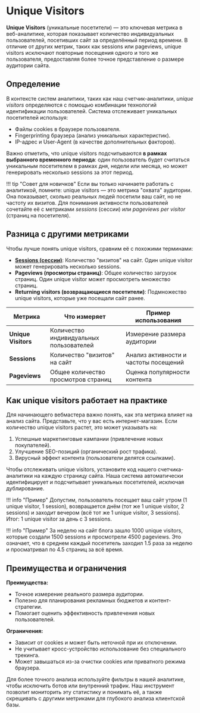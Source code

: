 # Unique Visitors

**Unique Visitors** (уникальные посетители) — это ключевая метрика в веб-аналитике, которая показывает количество индивидуальных пользователей, посетивших сайт за определённый период времени. В отличие от других метрик, таких как sessions или pageviews, unique visitors исключают повторные посещения одного и того же пользователя, предоставляя более точное представление о размере аудитории сайта.

## Определение

В контексте систем аналитики, таких как наш счетчик-аналитики, *unique visitors* определяются с помощью комбинации технологий идентификации пользователей. Система отслеживает уникальных посетителей используя:

- Файлы cookies в браузере пользователя.
- Fingerprinting браузера (анализ уникальных характеристик).
- IP-адрес и User-Agent (в качестве дополнительных факторов).

Важно отметить, что unique visitors подсчитываются **в рамках выбранного временного периода**: один пользователь будет считаться уникальным посетителем в рамках дня, недели или месяца, но может генерировать несколько sessions за этот период.

!!! tip "Совет для новичков"
    Если вы только начинаете работать с аналитикой, помните: unique visitors — это метрика "охвата" аудитории. Она показывает, сколько реальных людей посетили ваш сайт, но не частоту их визитов. Для понимания активности пользователей сочетайте её с метриками *sessions* (сессии) или *pageviews per visitor* (страниц на посетителя).

## Разница с другими метриками

Чтобы лучше понять unique visitors, сравним её с похожими терминами:

- **[Sessions (сессии)](sessions.ru.md)**: Количество "визитов" на сайт. Один unique visitor может генерировать несколько sessions.
- **Pageviews (просмотры страниц)**: Общее количество загрузок страниц. Один unique visitor может просмотреть множество страниц.
- **Returning visitors (возвращающиеся посетители)**: Подмножество unique visitors, которые уже посещали сайт ранее.

| Метрика | Что измеряет | Пример использования |
|------------------|---------------------------------------|---------------------------------------|
| **Unique Visitors** | Количество индивидуальных пользователей | Измерение размера аудитории |
| **Sessions** | Количество "визитов" на сайт | Анализ активности и частоты посещений |
| **Pageviews** | Общее количество просмотров страниц | Оценка популярности контента |

## Как unique visitors работает на практике

Для начинающего вебмастера важно понять, как эта метрика влияет на анализ сайта. Представьте, что у вас есть интернет-магазин. Если количество unique visitors растет, это может указывать на:

1. Успешные маркетинговые кампании (привлечение новых покупателей).
2. Улучшение SEO-позиций (органический рост трафика).
3. Вирусный эффект контента (пользователи делятся ссылками).

Чтобы отслеживать unique visitors, установите код нашего счетчика-аналитики на каждую страницу сайта. Наша система автоматически идентифицирует и подсчитывает уникальных посетителей, исключая дублирование.

!!! info "Пример"
    Допустим, пользователь посещает ваш сайт утром (1 unique visitor, 1 session), возвращается днём (тот же 1 unique visitor, 2 sessions) и заходит вечером (всё тот же 1 unique visitor, 3 sessions). Итог: 1 unique visitor за день с 3 sessions.

!!! info "Пример"
    За неделю на сайт блога зашло 1000 unique visitors, которые создали 1500 sessions и просмотрели 4500 pageviews. Это означает, что в среднем каждый посетитель заходил 1.5 раза за неделю и просматривал по 4.5 страниц за всё время.

## Преимущества и ограничения

**Преимущества:**

- Точное измерение реального размера аудитории.
- Полезно для планирования рекламных бюджетов и контент-стратегии.
- Помогает оценить эффективность привлечения новых пользователей.

**Ограничения:**

- Зависит от cookies и может быть неточной при их отключении.
- Не учитывает кросс-устройство использование без специального трекинга.
- Может завышаться из-за очистки cookies или приватного режима браузера.

Для более точного анализа используйте фильтры в нашей аналитике, чтобы исключить ботов или внутренний трафик. Наш инструмент позволит мониторить эту статистику и понимать её, а также скрещивать с другими метриками для глубокого анализа клиентской базы.